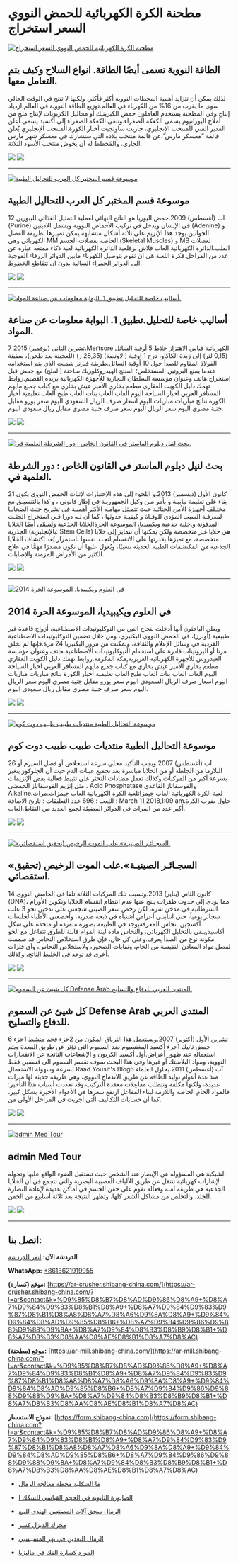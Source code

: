 # مطحنة الكرة الكهربائية للحمض النووي السعر استخراج

<a href="https://swt.shibang-china.com/?l=ar&img&k=%D9%85%D8%B7%D8%AD%D9%86%D8%A9+%D8%A7%D9%84%D9%83%D8%B1%D8%A9+%D8%A7%D9%84%D9%83%D9%87%D8%B1%D8%A8%D8%A7%D8%A6%D9%8A%D8%A9+%D9%84%D9%84%D8%AD%D9%85%D8%B6+%D8%A7%D9%84%D9%86%D9%88%D9%88%D9%8A+%D8%A7%D9%84%D8%B3%D8%B9%D8%B1+%D8%A7%D8%B3%D8%AA%D8%AE%D8%B1%D8%A7%D8%AC" target="_blank">![مطحنة الكرة الكهربائية للحمض النووي السعر استخراج](http://static.shibang-china.com/all-800x300/213.jpg)</a>

## الطاقة النووية تسمى أيضًا الطاقة. انواع السلاح وكيف يتم التعامل معها.
لذلك يمكن أن تتزايد أهمية المحطات النووية أكثر فأكثر، ولكنها لا تنتج في الوقت الحالي سوى ما يقرب من 16% من الكهرباء في العالم.توزيع الطاقة النووية في العالم.ازدياد إنتاج.وفي المطحنة يستخدم العاملون حمض الكبريتيك أو محاليل الكربونات لإنتاج ملح من أملاح اليورانيوم يسمى الكعكة الصفراء.وتنقى الكعكة الصفراء إلى أكسيد يسمى.أعلن المدير الفني للمنتخب الإنجليزي، جاريث ساوثجيت أخبار الكورة.المنتخب الإنجليزي يُعلن قائمة “معسكر مارس”.عن قائمة منتخب بلاده التي ستشارك في معسكر شهر مارس الجاري، والمُخطط له أن يخوض منتخب الأسود الثلاثة.


<a href="https://whatsapp.shibangsoft.com/WhatsApp.php" target="_blank" title="WhatsApp">![](http://static.shibang-china.com/icon/whatsapp.png)</a> <a href="https://swt.shibang-china.com/?l=ar&icon&k=%D9%85%D8%B7%D8%AD%D9%86%D8%A9+%D8%A7%D9%84%D9%83%D8%B1%D8%A9+%D8%A7%D9%84%D9%83%D9%87%D8%B1%D8%A8%D8%A7%D8%A6%D9%8A%D8%A9+%D9%84%D9%84%D8%AD%D9%85%D8%B6+%D8%A7%D9%84%D9%86%D9%88%D9%88%D9%8A+%D8%A7%D9%84%D8%B3%D8%B9%D8%B1+%D8%A7%D8%B3%D8%AA%D8%AE%D8%B1%D8%A7%D8%AC" target="_blank">![](http://static.shibang-china.com/icon/chat-ar.png)</a>

---

<a href="https://swt.shibang-china.com/?l=ar&img&k=%D9%85%D8%B7%D8%AD%D9%86%D8%A9+%D8%A7%D9%84%D9%83%D8%B1%D8%A9+%D8%A7%D9%84%D9%83%D9%87%D8%B1%D8%A8%D8%A7%D8%A6%D9%8A%D8%A9+%D9%84%D9%84%D8%AD%D9%85%D8%B6+%D8%A7%D9%84%D9%86%D9%88%D9%88%D9%8A+%D8%A7%D9%84%D8%B3%D8%B9%D8%B1+%D8%A7%D8%B3%D8%AA%D8%AE%D8%B1%D8%A7%D8%AC" target="_blank">![موسوعة قسم المختبر كل العرب للتحاليل الطبية](http://static.shibang-china.com/all-800x300/570.jpg)</a>

## موسوعة قسم المختبر كل العرب للتحاليل الطبية
12 آب (أغسطس) 2009.حمض اليوريا هو الناتج النهائي لعملية التمثيل الغذائي للبيورين (Purine) في الإنسان ويدخل في تركيب الأحماض النووية ويشمل الادينين (Adenine) و الجوانين.يوجد هذا الإنزيم على ثلاثة أشكال متشابهة يمكن تمييزها بطريقة الفصل الكهربائي وهي MM الخاصة بعضلات الجسم (Skeletal Muscles) و MB لعضلات القلب.الدائرة الكهربائية العاب فلاش برقلعبة الدائرة الكهربائية لعبة ذكاء ممتعه عبارة عن عدد من المراحل فكرة اللعبة هي ان تقوم بتوصيل الكهرباء مابين الدوائر الزرقاء الموجبة الى الدوائر الحمراء السالبة بدون ان تتقاطع الخطوط.


<a href="https://whatsapp.shibangsoft.com/WhatsApp.php" target="_blank" title="WhatsApp">![](http://static.shibang-china.com/icon/whatsapp.png)</a> <a href="https://swt.shibang-china.com/?l=ar&icon&k=%D9%85%D8%B7%D8%AD%D9%86%D8%A9+%D8%A7%D9%84%D9%83%D8%B1%D8%A9+%D8%A7%D9%84%D9%83%D9%87%D8%B1%D8%A8%D8%A7%D8%A6%D9%8A%D8%A9+%D9%84%D9%84%D8%AD%D9%85%D8%B6+%D8%A7%D9%84%D9%86%D9%88%D9%88%D9%8A+%D8%A7%D9%84%D8%B3%D8%B9%D8%B1+%D8%A7%D8%B3%D8%AA%D8%AE%D8%B1%D8%A7%D8%AC" target="_blank">![](http://static.shibang-china.com/icon/chat-ar.png)</a>

---

<a href="https://swt.shibang-china.com/?l=ar&img&k=%D9%85%D8%B7%D8%AD%D9%86%D8%A9+%D8%A7%D9%84%D9%83%D8%B1%D8%A9+%D8%A7%D9%84%D9%83%D9%87%D8%B1%D8%A8%D8%A7%D8%A6%D9%8A%D8%A9+%D9%84%D9%84%D8%AD%D9%85%D8%B6+%D8%A7%D9%84%D9%86%D9%88%D9%88%D9%8A+%D8%A7%D9%84%D8%B3%D8%B9%D8%B1+%D8%A7%D8%B3%D8%AA%D8%AE%D8%B1%D8%A7%D8%AC" target="_blank">![أساليب خاصة للتحليل.تطبيق 1. البوابة معلومات عن صناعة المواد.](http://static.shibang-china.com/all-800x300/646.jpg)</a>

## أساليب خاصة للتحليل.تطبيق 1. البوابة معلومات عن صناعة المواد.
7 تشرين الثاني (نوفمبر) 2015.Meґtsore الكهربائية قياس الاهتزاز خلاط 5 أوقية السائل (0,15 لتر) إلى زبدة الكاكاو، درج 1 اوقية (الاونصة) (28,35 ز) (للعجينة بعد طحن)، سفينة الفولاذ المقاوم للصدأ حول 10 أوقية السائل.طريقة فيرنر شميت الذي يتم استخدامه عندما يمنع البروتين المستخلص؛ المنتج الهيدروكلوريك ساخنة (الملح) مع حمض قبل استخراج.هاتف وعنوان مؤسسة السلطان التجارية للأجهزة الكهربائية بريده,القصيم.روابط تهمك دليل الكويت العقاري مطعم بخاري الأمير عيش بخاري مع كباب جميع مايهم المسافر العربي اخبار السياحة اليوم العاب العاب بنات العاب طبخ العاب تعليمية أخبار الكورة نتائج مباريات مباريات اليوم اسعار صرف الريال السعودي اليوم سعر يورو مقابل جنية مصري اليوم سعر الريال اليوم سعر صرف جنية مصري مقابل ريال سعودي اليوم.


<a href="https://whatsapp.shibangsoft.com/WhatsApp.php" target="_blank" title="WhatsApp">![](http://static.shibang-china.com/icon/whatsapp.png)</a> <a href="https://swt.shibang-china.com/?l=ar&icon&k=%D9%85%D8%B7%D8%AD%D9%86%D8%A9+%D8%A7%D9%84%D9%83%D8%B1%D8%A9+%D8%A7%D9%84%D9%83%D9%87%D8%B1%D8%A8%D8%A7%D8%A6%D9%8A%D8%A9+%D9%84%D9%84%D8%AD%D9%85%D8%B6+%D8%A7%D9%84%D9%86%D9%88%D9%88%D9%8A+%D8%A7%D9%84%D8%B3%D8%B9%D8%B1+%D8%A7%D8%B3%D8%AA%D8%AE%D8%B1%D8%A7%D8%AC" target="_blank">![](http://static.shibang-china.com/icon/chat-ar.png)</a>

---

<a href="https://swt.shibang-china.com/?l=ar&img&k=%D9%85%D8%B7%D8%AD%D9%86%D8%A9+%D8%A7%D9%84%D9%83%D8%B1%D8%A9+%D8%A7%D9%84%D9%83%D9%87%D8%B1%D8%A8%D8%A7%D8%A6%D9%8A%D8%A9+%D9%84%D9%84%D8%AD%D9%85%D8%B6+%D8%A7%D9%84%D9%86%D9%88%D9%88%D9%8A+%D8%A7%D9%84%D8%B3%D8%B9%D8%B1+%D8%A7%D8%B3%D8%AA%D8%AE%D8%B1%D8%A7%D8%AC" target="_blank">![بحث لنيل دبلوم الماستر في القانون الخاص : دور الشرطة العلمية في.](http://static.shibang-china.com/all-800x300/698.jpg)</a>

## بحث لنيل دبلوم الماستر في القانون الخاص : دور الشرطة العلمية في.
21 كانون الأول (ديسمبر) 2013.و اللجوء إلى هذه الإختبارات لإثبات الحمض النووي يكون بناء على تعليمة نيابيـة و بأمر مـن وكيل الجمهوريـة في إطار قانوني ، و كذا بالتنسيـق مع مختـلف أجهـزة الأمن.الجنائية حيث تتمـثل مهامـه الأكثر أهميـة في تشريح جثث الضحايـا لمعرفـة السبب المؤدي للوفـاة و كيفيـة حدوثها ، كما أن لـه دورا فـي استخراج الجثـث المدفونة و.خلية جذعية ويكيبيديا، الموسوعة الحرةالخلايا الجذعية وتُسمّى أيضًا الخلايا الجذرية (بالإنجليزية: Stem Cells) هي خلايا غير متخصصة ولكن يمكنها أن تتمايز إلى خلايا متخصصة، مع تميزها بقدرتها على الانقسام لتجدد نفسها باستمرار.يُعد اكتشاف الخلايا الجذعية من المكتشفات الطبية الحديثة نسبيًا، ويُعول عليها أن تكون مصدرًا مهمًّا في علاج الكثير من الأمراض المزمنة والإصابات.


<a href="https://whatsapp.shibangsoft.com/WhatsApp.php" target="_blank" title="WhatsApp">![](http://static.shibang-china.com/icon/whatsapp.png)</a> <a href="https://swt.shibang-china.com/?l=ar&icon&k=%D9%85%D8%B7%D8%AD%D9%86%D8%A9+%D8%A7%D9%84%D9%83%D8%B1%D8%A9+%D8%A7%D9%84%D9%83%D9%87%D8%B1%D8%A8%D8%A7%D8%A6%D9%8A%D8%A9+%D9%84%D9%84%D8%AD%D9%85%D8%B6+%D8%A7%D9%84%D9%86%D9%88%D9%88%D9%8A+%D8%A7%D9%84%D8%B3%D8%B9%D8%B1+%D8%A7%D8%B3%D8%AA%D8%AE%D8%B1%D8%A7%D8%AC" target="_blank">![](http://static.shibang-china.com/icon/chat-ar.png)</a>

---

<a href="https://swt.shibang-china.com/?l=ar&img&k=%D9%85%D8%B7%D8%AD%D9%86%D8%A9+%D8%A7%D9%84%D9%83%D8%B1%D8%A9+%D8%A7%D9%84%D9%83%D9%87%D8%B1%D8%A8%D8%A7%D8%A6%D9%8A%D8%A9+%D9%84%D9%84%D8%AD%D9%85%D8%B6+%D8%A7%D9%84%D9%86%D9%88%D9%88%D9%8A+%D8%A7%D9%84%D8%B3%D8%B9%D8%B1+%D8%A7%D8%B3%D8%AA%D8%AE%D8%B1%D8%A7%D8%AC" target="_blank">![2014 في العلوم ويكيبيديا، الموسوعة الحرة](http://static.shibang-china.com/all-800x300/1396.jpg)</a>

## 2014 في العلوم ويكيبيديا، الموسوعة الحرة
ويعلن الباحثون أنها أدخلت بنجاح اثنين من النوكليوتيدات الاصطناعية، أزواج قاعدة غير طبيعية (أوبرز)، في الحمض النووي البكتيري، ومن خلال تضمين النوكليوتيدات الاصطناعية الفردية في وسائل الإعلام والثقافة، وتمكنت من مرور البكتيريا 24 مرة.فإنها لم تخلق مرنا أو البروتينات قادرة على استخدام النيوكليوتيدات الاصطناعية.هاتف وعنوان مؤسسة العيدروس للأجهزة الكهربائية العزيزيه,مكة المكرمة.روابط تهمك دليل الكويت العقاري مطعم بخاري الأمير عيش بخاري مع كباب جميع مايهم المسافر العربي اخبار السياحة اليوم العاب العاب بنات العاب طبخ العاب تعليمية أخبار الكورة نتائج مباريات مباريات اليوم اسعار صرف الريال السعودي اليوم سعر يورو مقابل جنية مصري اليوم سعر الريال اليوم سعر صرف جنية مصري مقابل ريال سعودي اليوم.


<a href="https://whatsapp.shibangsoft.com/WhatsApp.php" target="_blank" title="WhatsApp">![](http://static.shibang-china.com/icon/whatsapp.png)</a> <a href="https://swt.shibang-china.com/?l=ar&icon&k=%D9%85%D8%B7%D8%AD%D9%86%D8%A9+%D8%A7%D9%84%D9%83%D8%B1%D8%A9+%D8%A7%D9%84%D9%83%D9%87%D8%B1%D8%A8%D8%A7%D8%A6%D9%8A%D8%A9+%D9%84%D9%84%D8%AD%D9%85%D8%B6+%D8%A7%D9%84%D9%86%D9%88%D9%88%D9%8A+%D8%A7%D9%84%D8%B3%D8%B9%D8%B1+%D8%A7%D8%B3%D8%AA%D8%AE%D8%B1%D8%A7%D8%AC" target="_blank">![](http://static.shibang-china.com/icon/chat-ar.png)</a>

---

<a href="https://swt.shibang-china.com/?l=ar&img&k=%D9%85%D8%B7%D8%AD%D9%86%D8%A9+%D8%A7%D9%84%D9%83%D8%B1%D8%A9+%D8%A7%D9%84%D9%83%D9%87%D8%B1%D8%A8%D8%A7%D8%A6%D9%8A%D8%A9+%D9%84%D9%84%D8%AD%D9%85%D8%B6+%D8%A7%D9%84%D9%86%D9%88%D9%88%D9%8A+%D8%A7%D9%84%D8%B3%D8%B9%D8%B1+%D8%A7%D8%B3%D8%AA%D8%AE%D8%B1%D8%A7%D8%AC" target="_blank">![موسوعة التحاليل الطبية منتديات طبيب طبيب دوت كوم](http://static.shibang-china.com/all-800x300/1055.jpg)</a>

## موسوعة التحاليل الطبية منتديات طبيب طبيب دوت كوم
26 آب (أغسطس) 2007.ويجب التأكيد محلى سرعة استخلاص أو فصل السيرم أو البلازما من الجلطة أو من الخلايا مباشرة بعد تجميع عينات الدم حيث أن الجلوكوز يتغير بسرعة أكبر من المركبات.وكذلك تعمل مضادات التخثر على تثبيط فعالية بعض الإنزيمات ، مثل إنزيم الفوسفاتاز الحمضي Acid Phosphatase والفوسفاتاز القاعدي Alkaline.لعبة الكرة الكهربائية العاب جيمزاتلعبة الكرة الكهربائية العاب جيمزات.مرات اللعب : 696 عدد التعليقات : تاريخ الاضافة : March 11,2018,1:09 am.حاول ضرب الكرة أكبر عدد من المرات فى الدوائر المضيئة لجمع العديد من النقاط.العاب.


<a href="https://whatsapp.shibangsoft.com/WhatsApp.php" target="_blank" title="WhatsApp">![](http://static.shibang-china.com/icon/whatsapp.png)</a> <a href="https://swt.shibang-china.com/?l=ar&icon&k=%D9%85%D8%B7%D8%AD%D9%86%D8%A9+%D8%A7%D9%84%D9%83%D8%B1%D8%A9+%D8%A7%D9%84%D9%83%D9%87%D8%B1%D8%A8%D8%A7%D8%A6%D9%8A%D8%A9+%D9%84%D9%84%D8%AD%D9%85%D8%B6+%D8%A7%D9%84%D9%86%D9%88%D9%88%D9%8A+%D8%A7%D9%84%D8%B3%D8%B9%D8%B1+%D8%A7%D8%B3%D8%AA%D8%AE%D8%B1%D8%A7%D8%AC" target="_blank">![](http://static.shibang-china.com/icon/chat-ar.png)</a>

---

<a href="https://swt.shibang-china.com/?l=ar&img&k=%D9%85%D8%B7%D8%AD%D9%86%D8%A9+%D8%A7%D9%84%D9%83%D8%B1%D8%A9+%D8%A7%D9%84%D9%83%D9%87%D8%B1%D8%A8%D8%A7%D8%A6%D9%8A%D8%A9+%D9%84%D9%84%D8%AD%D9%85%D8%B6+%D8%A7%D9%84%D9%86%D9%88%D9%88%D9%8A+%D8%A7%D9%84%D8%B3%D8%B9%D8%B1+%D8%A7%D8%B3%D8%AA%D8%AE%D8%B1%D8%A7%D8%AC" target="_blank">![«السجـائـر الصينيـة».علب الموت الرخيص (تحقيق استقصائي.](http://static.shibang-china.com/all-800x300/1444.jpg)</a>

## «السجـائـر الصينيـة».علب الموت الرخيص (تحقيق استقصائي.
14 كانون الثاني (يناير) 2013.وتسبب تلك المركبات الثلاثة تلفا فى الحامض النووى (DNA)، مما يؤدى إلى حدوث طفرات ينتج عنها عدم انتظام انقسام الخلايا وتكوين الأورام السرطانية فى.مدخن شره، لكن رخص سعر الصينى شجعنى على تدخين نحو 3 علب سجائر يومياً، حتى انتابتنى أعراض اشتباه فى ذبحة صدرية، وأخضعنى الأطباء لجلسات أكسجين،.نحاس المعرفةيوجد في الطبيعة بصورة منفردة او متحدة على شكل أكاسيد,ينقى بالتحليل الكهربائي، والنحاس مادة لينة القوام قابلة للطرق تتفاعل مع الجو مكونة نوع من الصدأ يعرف.وعلى كل حال، فإن طرق استخلاص النحاس قد صممت لفصل مواد المعادن النفيسة من الخام، ونفايات الصخور، ولاستخلاص النحاس، وأي فلزات أخرى قد توجد في الخليط الناتج، وكذلك.


<a href="https://whatsapp.shibangsoft.com/WhatsApp.php" target="_blank" title="WhatsApp">![](http://static.shibang-china.com/icon/whatsapp.png)</a> <a href="https://swt.shibang-china.com/?l=ar&icon&k=%D9%85%D8%B7%D8%AD%D9%86%D8%A9+%D8%A7%D9%84%D9%83%D8%B1%D8%A9+%D8%A7%D9%84%D9%83%D9%87%D8%B1%D8%A8%D8%A7%D8%A6%D9%8A%D8%A9+%D9%84%D9%84%D8%AD%D9%85%D8%B6+%D8%A7%D9%84%D9%86%D9%88%D9%88%D9%8A+%D8%A7%D9%84%D8%B3%D8%B9%D8%B1+%D8%A7%D8%B3%D8%AA%D8%AE%D8%B1%D8%A7%D8%AC" target="_blank">![](http://static.shibang-china.com/icon/chat-ar.png)</a>

---

<a href="https://swt.shibang-china.com/?l=ar&img&k=%D9%85%D8%B7%D8%AD%D9%86%D8%A9+%D8%A7%D9%84%D9%83%D8%B1%D8%A9+%D8%A7%D9%84%D9%83%D9%87%D8%B1%D8%A8%D8%A7%D8%A6%D9%8A%D8%A9+%D9%84%D9%84%D8%AD%D9%85%D8%B6+%D8%A7%D9%84%D9%86%D9%88%D9%88%D9%8A+%D8%A7%D9%84%D8%B3%D8%B9%D8%B1+%D8%A7%D8%B3%D8%AA%D8%AE%D8%B1%D8%A7%D8%AC" target="_blank">![كل شيئ عن السموم Defense Arab المنتدى العربي للدفاع والتسليح.](http://static.shibang-china.com/all-800x300/1226.jpg)</a>

## كل شيئ عن السموم Defense Arab المنتدى العربي للدفاع والتسليح.
6 تشرين الأول (أكتوبر) 2007.ويستعمل هذا الترياق المكون من 2جزء فحم منشط 1جزء حمض تانيك 1جزء أكسيد المغنسيوم ضد السموم التي تؤثر عن طريق المعدة ويتم استعماله عند ظهور أعراض.أول أكسيد الكربون و الإشعاعات الناتجة عن الانفجارات النووية، ومواد البلاستك أو غيرها وفي هذا البحث سوف تقسم السموم الى قسمين فقط لسرعة وسهولة الاستعمال.Raad Yousif&#39;s Blog6 آب (أغسطس) 2011.يحاول العلماء منذ عدة أعوام توليد الطاقة عن طريق الاندماج النووي، وهي طريقة حديثة لها ميزات عديدة، ولكنها مكلفة وتتطلب مفاعِلات معقدة التركيب.وقد تعددت أسباب هذا التأخير: فالمواد الخام الخاصة واللازمة لبناء المفاعل ارتفع سعرها في الأعوام الأخيرة بشكل كبير، كما أن حسابات التكاليف التي أجريت في المراحل الأولى من.


<a href="https://whatsapp.shibangsoft.com/WhatsApp.php" target="_blank" title="WhatsApp">![](http://static.shibang-china.com/icon/whatsapp.png)</a> <a href="https://swt.shibang-china.com/?l=ar&icon&k=%D9%85%D8%B7%D8%AD%D9%86%D8%A9+%D8%A7%D9%84%D9%83%D8%B1%D8%A9+%D8%A7%D9%84%D9%83%D9%87%D8%B1%D8%A8%D8%A7%D8%A6%D9%8A%D8%A9+%D9%84%D9%84%D8%AD%D9%85%D8%B6+%D8%A7%D9%84%D9%86%D9%88%D9%88%D9%8A+%D8%A7%D9%84%D8%B3%D8%B9%D8%B1+%D8%A7%D8%B3%D8%AA%D8%AE%D8%B1%D8%A7%D8%AC" target="_blank">![](http://static.shibang-china.com/icon/chat-ar.png)</a>

---

<a href="https://swt.shibang-china.com/?l=ar&img&k=%D9%85%D8%B7%D8%AD%D9%86%D8%A9+%D8%A7%D9%84%D9%83%D8%B1%D8%A9+%D8%A7%D9%84%D9%83%D9%87%D8%B1%D8%A8%D8%A7%D8%A6%D9%8A%D8%A9+%D9%84%D9%84%D8%AD%D9%85%D8%B6+%D8%A7%D9%84%D9%86%D9%88%D9%88%D9%8A+%D8%A7%D9%84%D8%B3%D8%B9%D8%B1+%D8%A7%D8%B3%D8%AA%D8%AE%D8%B1%D8%A7%D8%AC" target="_blank">![admin Med Tour](http://static.shibang-china.com/all-800x300/1271.jpg)</a>

## admin Med Tour
الشبكية هي المسؤوله عن الإبصار عند الشخص حيث تستقبل الضوء الواقع عليها وتحوله لإشارات كهربائية تنتقل عن طريق الألياف العصبية البصرية والتي تتجمع في.أن الخلايا الجذعية هي طريقة آمنة وفعالة تقوم على حقن الجسم في أماكن عديدة لإعادة النضارة للجلد، والتخلص من مشاكل الشعر كلها، وتظهر النتيجة بعد ثلاثة أسابيع من الحقن.

<a href="https://whatsapp.shibangsoft.com/WhatsApp.php" target="_blank" title="WhatsApp">![](http://static.shibang-china.com/icon/whatsapp.png)</a> <a href="https://swt.shibang-china.com/?l=ar&icon&k=%D9%85%D8%B7%D8%AD%D9%86%D8%A9+%D8%A7%D9%84%D9%83%D8%B1%D8%A9+%D8%A7%D9%84%D9%83%D9%87%D8%B1%D8%A8%D8%A7%D8%A6%D9%8A%D8%A9+%D9%84%D9%84%D8%AD%D9%85%D8%B6+%D8%A7%D9%84%D9%86%D9%88%D9%88%D9%8A+%D8%A7%D9%84%D8%B3%D8%B9%D8%B1+%D8%A7%D8%B3%D8%AA%D8%AE%D8%B1%D8%A7%D8%AC" target="_blank">![](http://static.shibang-china.com/icon/chat-ar.png)</a>

---
## اتصل بنا:

**الدردشة الآن:** [انقر للدردشة](https://swt.shibang-china.com?l=ar&contact&k=%D9%85%D8%B7%D8%AD%D9%86%D8%A9+%D8%A7%D9%84%D9%83%D8%B1%D8%A9+%D8%A7%D9%84%D9%83%D9%87%D8%B1%D8%A8%D8%A7%D8%A6%D9%8A%D8%A9+%D9%84%D9%84%D8%AD%D9%85%D8%B6+%D8%A7%D9%84%D9%86%D9%88%D9%88%D9%8A+%D8%A7%D9%84%D8%B3%D8%B9%D8%B1+%D8%A7%D8%B3%D8%AA%D8%AE%D8%B1%D8%A7%D8%AC)

**WhatsApp:**  [+8613621919955](https://whatsapp.shibangsoft.com/WhatsApp.php)

**موقع (كسارة):** [https://ar-crusher.shibang-china.com/](https://ar-crusher.shibang-china.com/?l=ar&contact&k=%D9%85%D8%B7%D8%AD%D9%86%D8%A9+%D8%A7%D9%84%D9%83%D8%B1%D8%A9+%D8%A7%D9%84%D9%83%D9%87%D8%B1%D8%A8%D8%A7%D8%A6%D9%8A%D8%A9+%D9%84%D9%84%D8%AD%D9%85%D8%B6+%D8%A7%D9%84%D9%86%D9%88%D9%88%D9%8A+%D8%A7%D9%84%D8%B3%D8%B9%D8%B1+%D8%A7%D8%B3%D8%AA%D8%AE%D8%B1%D8%A7%D8%AC)

**موقع (مطحنة):** [https://ar-mill.shibang-china.com/](https://ar-mill.shibang-china.com/?l=ar&contact&k=%D9%85%D8%B7%D8%AD%D9%86%D8%A9+%D8%A7%D9%84%D9%83%D8%B1%D8%A9+%D8%A7%D9%84%D9%83%D9%87%D8%B1%D8%A8%D8%A7%D8%A6%D9%8A%D8%A9+%D9%84%D9%84%D8%AD%D9%85%D8%B6+%D8%A7%D9%84%D9%86%D9%88%D9%88%D9%8A+%D8%A7%D9%84%D8%B3%D8%B9%D8%B1+%D8%A7%D8%B3%D8%AA%D8%AE%D8%B1%D8%A7%D8%AC)

**نموذج الاستفسار:** [https://form.shibang-china.com](https://form.shibang-china.com?l=ar&contact&k=%D9%85%D8%B7%D8%AD%D9%86%D8%A9+%D8%A7%D9%84%D9%83%D8%B1%D8%A9+%D8%A7%D9%84%D9%83%D9%87%D8%B1%D8%A8%D8%A7%D8%A6%D9%8A%D8%A9+%D9%84%D9%84%D8%AD%D9%85%D8%B6+%D8%A7%D9%84%D9%86%D9%88%D9%88%D9%8A+%D8%A7%D9%84%D8%B3%D8%B9%D8%B1+%D8%A7%D8%B3%D8%AA%D8%AE%D8%B1%D8%A7%D8%AC)

* [ما الشكلية محطة معالجة الرمال](../26/%D9%85%D8%A7%20%D8%A7%D9%84%D8%B4%D9%83%D9%84%D9%8A%D8%A9%20%D9%85%D8%AD%D8%B7%D8%A9%20%D9%85%D8%B9%D8%A7%D9%84%D8%AC%D8%A9%20%D8%A7%D9%84%D8%B1%D9%85%D8%A7%D9%84.md)

* [الصابورة الثانوية في الحجم القياسي للسكك ا](../27/%D8%A7%D9%84%D8%B5%D8%A7%D8%A8%D9%88%D8%B1%D8%A9%20%D8%A7%D9%84%D8%AB%D8%A7%D9%86%D9%88%D9%8A%D8%A9%20%D9%81%D9%8A%20%D8%A7%D9%84%D8%AD%D8%AC%D9%85%20%D8%A7%D9%84%D9%82%D9%8A%D8%A7%D8%B3%D9%8A%20%D9%84%D9%84%D8%B3%D9%83%D9%83%20%D8%A7.md)

* [الرمال سحق آلات المصنعين الهندي للبيع](../28/%D8%A7%D9%84%D8%B1%D9%85%D8%A7%D9%84%20%D8%B3%D8%AD%D9%82%20%D8%A2%D9%84%D8%A7%D8%AA%20%D8%A7%D9%84%D9%85%D8%B5%D9%86%D8%B9%D9%8A%D9%86%20%D8%A7%D9%84%D9%87%D9%86%D8%AF%D9%8A%20%D9%84%D9%84%D8%A8%D9%8A%D8%B9.md)

* [محرك الديزل كسر](../29/%D9%85%D8%AD%D8%B1%D9%83%20%D8%A7%D9%84%D8%AF%D9%8A%D8%B2%D9%84%20%D9%83%D8%B3%D8%B1.md)

* [الرمال التعدين في نهر المسيسبي](../27/%D8%A7%D9%84%D8%B1%D9%85%D8%A7%D9%84%20%D8%A7%D9%84%D8%AA%D8%B9%D8%AF%D9%8A%D9%86%20%D9%81%D9%8A%20%D9%86%D9%87%D8%B1%20%D8%A7%D9%84%D9%85%D8%B3%D9%8A%D8%B3%D8%A8%D9%8A.md)

* [المورد كسارة الفك في ماليزيا](../28/%D8%A7%D9%84%D9%85%D9%88%D8%B1%D8%AF%20%D9%83%D8%B3%D8%A7%D8%B1%D8%A9%20%D8%A7%D9%84%D9%81%D9%83%20%D9%81%D9%8A%20%D9%85%D8%A7%D9%84%D9%8A%D8%B2%D9%8A%D8%A7.md)